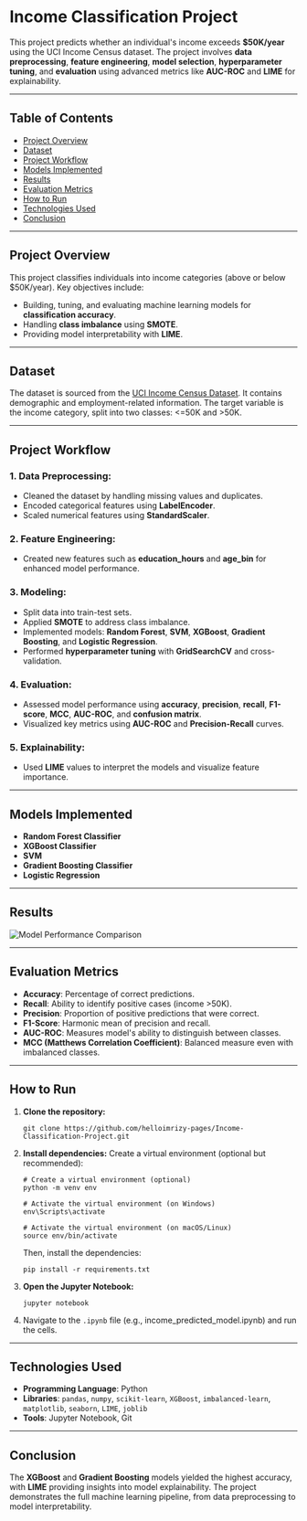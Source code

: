 
# **Income Classification Project**
This project predicts whether an individual's income exceeds **$50K/year** using the UCI Income Census dataset. The project involves **data preprocessing**, **feature engineering**, **model selection**, **hyperparameter tuning**, and **evaluation** using advanced metrics like **AUC-ROC** and **LIME** for explainability.

---

## **Table of Contents**
- [Project Overview](#project-overview)
- [Dataset](#dataset)
- [Project Workflow](#project-workflow)
- [Models Implemented](#models-implemented)
- [Results](#results)
- [Evaluation Metrics](#evaluation-metrics)
- [How to Run](#how-to-run)
- [Technologies Used](#technologies-used)
- [Conclusion](#conclusion)

---

## **Project Overview**
This project classifies individuals into income categories (above or below $50K/year). Key objectives include:
- Building, tuning, and evaluating machine learning models for **classification accuracy**.
- Handling **class imbalance** using **SMOTE**.
- Providing model interpretability with **LIME**.

---

## **Dataset**
The dataset is sourced from the [UCI Income Census Dataset](https://archive.ics.uci.edu/dataset/20/census+income). It contains demographic and employment-related information. The target variable is the income category, split into two classes: <=50K and >50K.

---

## **Project Workflow**
### **1. Data Preprocessing:**
- Cleaned the dataset by handling missing values and duplicates.
- Encoded categorical features using **LabelEncoder**.
- Scaled numerical features using **StandardScaler**.

### **2. Feature Engineering:**
- Created new features such as **education_hours** and **age_bin** for enhanced model performance.

### **3. Modeling:**
- Split data into train-test sets.
- Applied **SMOTE** to address class imbalance.
- Implemented models: **Random Forest**, **SVM**, **XGBoost**, **Gradient Boosting**, and **Logistic Regression**.
- Performed **hyperparameter tuning** with **GridSearchCV** and cross-validation.

### **4. Evaluation:**
- Assessed model performance using **accuracy**, **precision**, **recall**, **F1-score**, **MCC**, **AUC-ROC**, and **confusion matrix**.
- Visualized key metrics using **AUC-ROC** and **Precision-Recall** curves.

### **5. Explainability:**
- Used **LIME** values to interpret the models and visualize feature importance.

---

## **Models Implemented**
- **Random Forest Classifier**
- **XGBoost Classifier**
- **SVM**
- **Gradient Boosting Classifier**
- **Logistic Regression**

---

## **Results**
![Model Performance Comparison](https://github.com/user-attachments/assets/1189598d-4f0d-4ff2-80a4-0cdcd21021f6)

---

## **Evaluation Metrics**
- **Accuracy**: Percentage of correct predictions.
- **Recall**: Ability to identify positive cases (income >50K).
- **Precision**: Proportion of positive predictions that were correct.
- **F1-Score**: Harmonic mean of precision and recall.
- **AUC-ROC**: Measures model's ability to distinguish between classes.
- **MCC (Matthews Correlation Coefficient)**: Balanced measure even with imbalanced classes.

---

## **How to Run**
1. **Clone the repository:**
   ```
   git clone https://github.com/helloimrizy-pages/Income-Classification-Project.git
   ```

2. **Install dependencies:**
   Create a virtual environment (optional but recommended):
   ```
   # Create a virtual environment (optional)
   python -m venv env

   # Activate the virtual environment (on Windows)
   env\Scripts\activate

   # Activate the virtual environment (on macOS/Linux)
   source env/bin/activate
   ```

   Then, install the dependencies:
   ```
   pip install -r requirements.txt
   ```

3. **Open the Jupyter Notebook:**
   ```
   jupyter notebook
   ```

4. Navigate to the `.ipynb` file (e.g., income_predicted_model.ipynb) and run the cells.

---

## **Technologies Used**
- **Programming Language**: Python
- **Libraries**: `pandas`, `numpy`, `scikit-learn`, `XGBoost`, `imbalanced-learn`, `matplotlib`, `seaborn`, `LIME`, `joblib`
- **Tools**: Jupyter Notebook, Git

---

## **Conclusion**
The **XGBoost** and **Gradient Boosting** models yielded the highest accuracy, with **LIME** providing insights into model explainability. The project demonstrates the full machine learning pipeline, from data preprocessing to model interpretability.
